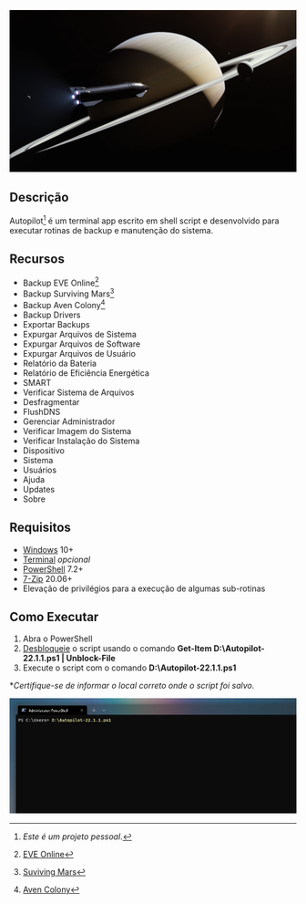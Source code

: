 ![](https://github.com/2uj1m28ohz/autopilot/blob/main/AutopilotScreen.jpg)

## Descrição
Autopilot[^1] é um terminal app escrito em shell script e desenvolvido para executar rotinas de backup e manutenção do sistema.

## Recursos
- Backup EVE Online[^2]
- Backup Surviving Mars[^3]
- Backup Aven Colony[^4]
- Backup Drivers
- Exportar Backups
- Expurgar Arquivos de Sistema
- Expurgar Arquivos de Software
- Expurgar Arquivos de Usuário
- Relatório da Bateria
- Relatório de Eficiência Energética
- SMART
- Verificar Sistema de Arquivos
- Desfragmentar
- FlushDNS
- Gerenciar Administrador
- Verificar Imagem do Sistema
- Verificar Instalação do Sistema
- Dispositivo
- Sistema
- Usuários
- Ajuda
- Updates
- Sobre

## Requisitos
- [Windows](https://www.microsoft.com/windows) 10+
- [Terminal](https://www.github.com/microsoft/terminal) *opcional*
- [PowerShell](https://www.github.com/powershell/powershell) 7.2+
- [7-Zip](https://www.7-zip.org) 20.06+
- Elevação de privilégios para a execução de algumas sub-rotinas

## Como Executar
1. Abra o PowerShell
2. [Desbloqueie](https://docs.microsoft.com/pt-br/powershell/module/microsoft.powershell.utility/unblock-file) o script usando o comando **Get-Item D:\Autopilot-22.1.1.ps1 | Unblock-File**
3. Execute o script com o comando **D:\Autopilot-22.1.1.ps1**

**Certifique-se de informar o local correto onde o script foi salvo.*

![](https://github.com/2uj1m28ohz/autopilot/blob/main/AutopilotTerminal.png)

[^1]:_Este é um projeto pessoal_.
[^2]: [EVE Online](https://www.eveonline.com)
[^3]: [Suviving Mars](https://www.survivingmars.com)
[^4]: [Aven Colony](https://www.team17.com/games/aven-colony)
